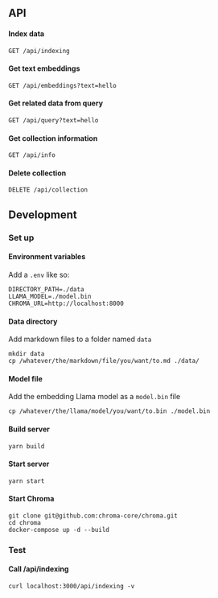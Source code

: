 ## API

#### Index data
```
GET /api/indexing
```

#### Get text embeddings
```
GET /api/embeddings?text=hello
```

#### Get related data from query
```
GET /api/query?text=hello
```

#### Get collection information
```
GET /api/info
```

#### Delete collection
```
DELETE /api/collection
```

## Development

### Set up

#### Environment variables
Add a `.env` like so:
```shell
DIRECTORY_PATH=./data
LLAMA_MODEL=./model.bin
CHROMA_URL=http://localhost:8000
```

#### Data directory
Add markdown files to a folder named `data`
```shell
mkdir data
cp /whatever/the/markdown/file/you/want/to.md ./data/
```

#### Model file
Add the embedding Llama model as a `model.bin` file
```shell
cp /whatever/the/llama/model/you/want/to.bin ./model.bin
```

#### Build server
```shell
yarn build
```

#### Start server
```shell
yarn start
```

#### Start Chroma
```shell
git clone git@github.com:chroma-core/chroma.git
cd chroma
docker-compose up -d --build
```

### Test

#### Call /api/indexing
```shell
curl localhost:3000/api/indexing -v
```
